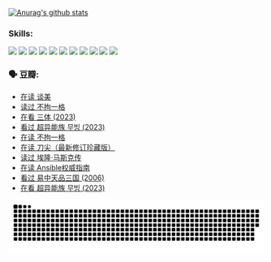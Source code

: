 
[![Anurag's github stats](https://github-readme-stats.vercel.app/api?username=w940853815)](https://github.com/anuraghazra/github-readme-stats)

### Skills:

<code><img height="32" src="https://cdn.jsdelivr.net/npm/simple-icons@v5/icons/python.svg"></code>
<code><img height="32" src="https://cdn.jsdelivr.net/npm/simple-icons@v5/icons/javascript.svg"></code>
<code><img height="32" src="https://cdn.jsdelivr.net/npm/simple-icons@v5/icons/django.svg"></code>
<code><img height="32" src="https://cdn.jsdelivr.net/npm/simple-icons@v5/icons/flask.svg"></code>
<code><img height="32" src="https://cdn.jsdelivr.net/npm/simple-icons@v5/icons/vuetify.svg"></code>
<code><img height="32" src="https://cdn.jsdelivr.net/npm/simple-icons@v5/icons/git.svg"></code>
<code><img height="32" src="https://cdn.jsdelivr.net/npm/simple-icons@v5/icons/docker.svg"></code>
<code><img height="32" src="https://cdn.jsdelivr.net/npm/simple-icons@v5/icons/postgresql.svg"></code>
<code><img height="32" src="https://cdn.jsdelivr.net/npm/simple-icons@v5/icons/elasticsearch.svg"></code>
<code><img height="32" src="https://cdn.jsdelivr.net/npm/simple-icons@v5/icons/macos.svg"></code>
<code><img height="32" src="https://cdn.jsdelivr.net/npm/simple-icons@v5/icons/linux.svg"></code>

### 🗣 豆瓣:

<!-- DOUBAN-ACTIVITIES:START -->
- [在读 谈美](https://www.douban.com/people/136069238/status/4560861771/?_i=12326447)
- [读过 不拘一格](https://www.douban.com/people/136069238/status/4560861445/?_i=12326447)
- [在看 三体‎ (2023)](https://www.douban.com/people/136069238/status/4558185093/?_i=12326447)
- [看过 超异能族 무빙‎ (2023)](https://www.douban.com/people/136069238/status/4556824186/?_i=12326447)
- [在读 不拘一格](https://www.douban.com/people/136069238/status/4541712161/?_i=12326447)
- [在读 刀尖（最新修订珍藏版）](https://www.douban.com/people/136069238/status/4541711339/?_i=12326447)
- [读过 埃隆·马斯克传](https://www.douban.com/people/136069238/status/4541710351/?_i=12326447)
- [在读 Ansible权威指南](https://www.douban.com/people/136069238/status/4539151450/?_i=12326447)
- [看过 易中天品三国‎ (2006)](https://www.douban.com/people/136069238/status/4529910812/?_i=12326447)
- [在看 超异能族 무빙‎ (2023)](https://www.douban.com/people/136069238/status/4527291077/?_i=12326447)
<!-- DOUBAN-ACTIVITIES:END -->


![Snake animation](https://raw.githubusercontent.com/w940853815/w940853815/output/github-contribution-grid-snake.svg)

<!--
**w940853815/w940853815** is a ✨ _special_ ✨ repository because its `README.md` (this file) appears on your GitHub profile.

Here are some ideas to get you started:

- 🔭 I’m currently working on ...
- 🌱 I’m currently learning ...
- 👯 I’m looking to collaborate on ...
- 🤔 I’m looking for help with ...
- 💬 Ask me about ...
- 📫 How to reach me: ...
- 😄 Pronouns: ...
- ⚡ Fun fact: ...
-->
